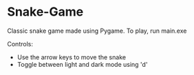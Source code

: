 # Snake-Game
Classic snake game made using Pygame. To play, run main.exe

Controls:
- Use the arrow keys to move the snake
- Toggle between light and dark mode using 'd'
